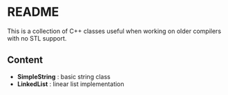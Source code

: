 # README #

This is a collection of C++ classes useful when working on older 
compilers with no STL support.


## Content ##
* **SimpleString** : basic string class
* **LinkedList** : linear list implementation
